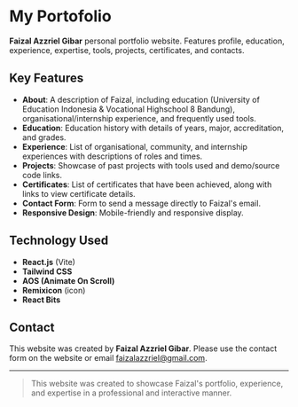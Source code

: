 # My Portofolio

**Faizal Azzriel Gibar** personal portfolio website. Features profile, education, experience, expertise, tools, projects, certificates, and contacts.

## Key Features
- **About**: A description of Faizal, including education (University of Education Indonesia & Vocational Highschool 8 Bandung), organisational/internship experience, and frequently used tools.
- **Education**: Education history with details of years, major, accreditation, and grades.
- **Experience**: List of organisational, community, and internship experiences with descriptions of roles and times.
- **Projects**: Showcase of past projects with tools used and demo/source code links.
- **Certificates**: List of certificates that have been achieved, along with links to view certificate details.
- **Contact Form**: Form to send a message directly to Faizal's email.
- **Responsive Design**: Mobile-friendly and responsive display.

## Technology Used
- **React.js** (Vite)
- **Tailwind CSS**
- **AOS (Animate On Scroll)**
- **Remixicon** (icon)
- **React Bits**


## Contact
This website was created by **Faizal Azzriel Gibar**. Please use the contact form on the website or email faizalazzriel@gmail.com.

---

> This website was created to showcase Faizal's portfolio, experience, and expertise in a professional and interactive manner.
